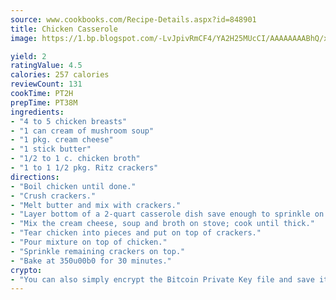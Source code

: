 ```yaml
---
source: www.cookbooks.com/Recipe-Details.aspx?id=848901
title: Chicken Casserole
image: https://1.bp.blogspot.com/-LvJpivRmCF4/YA2H25MUcCI/AAAAAAAABhQ/xgndXuMf7Zopp5S4RExCblnSp5YGujfSQCLcBGAsYHQ/s320/8.png

yield: 2
ratingValue: 4.5
calories: 257 calories
reviewCount: 131
cookTime: PT2H
prepTime: PT38M
ingredients:
- "4 to 5 chicken breasts"
- "1 can cream of mushroom soup"
- "1 pkg. cream cheese"
- "1 stick butter"
- "1/2 to 1 c. chicken broth"
- "1 to 1 1/2 pkg. Ritz crackers"
directions:
- "Boil chicken until done."
- "Crush crackers."
- "Melt butter and mix with crackers."
- "Layer bottom of a 2-quart casserole dish save enough to sprinkle on top."
- "Mix the cream cheese, soup and broth on stove; cook until thick."
- "Tear chicken into pieces and put on top of crackers."
- "Pour mixture on top of chicken."
- "Sprinkle remaining crackers on top."
- "Bake at 350u00b0 for 30 minutes."
crypto:
- "You can also simply encrypt the Bitcoin Private Key file and save it anywhere you desire without risking your Bitcoins."
---
```

